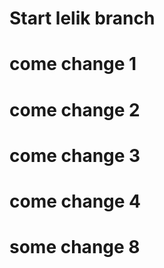 # Start lelik branch
# come change 1 

# come change 2

# come change 3

# come change 4

# some change 8

